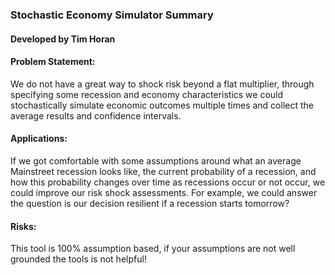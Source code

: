 ### Stochastic Economy Simulator Summary
#### Developed by Tim Horan
#### Problem Statement: 
We do not have a great way to shock risk beyond a flat multiplier, through specifying some recession and economy characteristics we could stochastically simulate economic outcomes multiple times and collect the average results and confidence intervals.
#### Applications: 
If we got comfortable with some assumptions around what an average Mainstreet recession looks like, the current probability of a recession, and how this probability changes over time as recessions occur or not occur, we could improve our risk shock assessments. For example, we could answer the question is our decision resilient if a recession starts tomorrow?
#### Risks: 
This tool is 100% assumption based, if your assumptions are not well grounded the tools is not helpful!
